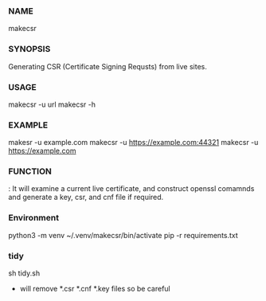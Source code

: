 ### NAME
   makecsr
### SYNOPSIS
  Generating CSR (Certificate Signing Requsts) from live sites.
### USAGE
  makecsr -u url
  makecsr -h
### EXAMPLE
  makesr -u example.com
  makecsr -u https://example.com:44321
  makecsr -u https://example.com
### FUNCTION
: It will examine a current live certificate, and construct openssl comamnds
and generate a key, csr, and cnf file if required.

### Environment
   python3 -m venv ~/.venv/makecsr/bin/activate
   pip -r requirements.txt

### tidy
   sh tidy.sh 
   - will remove *.csr *.cnf *.key files so be careful



